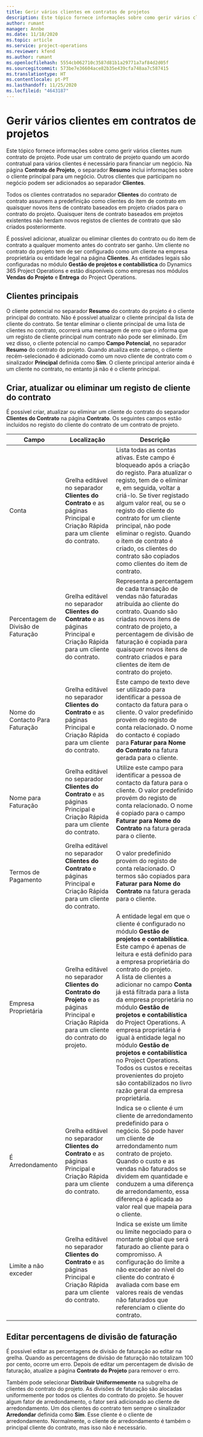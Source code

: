 ```yaml
---
title: Gerir vários clientes em contratos de projetos
description: Este tópico fornece informações sobre como gerir vários clientes num contrato de projeto.
author: rumant
manager: Annbe
ms.date: 11/18/2020
ms.topic: article
ms.service: project-operations
ms.reviewer: kfend
ms.author: rumant
ms.openlocfilehash: 5554cb062710c3587d81b1a29771a7af84d2d05f
ms.sourcegitcommit: 573be7e36604ace82b35e439cfa748aa7c587415
ms.translationtype: HT
ms.contentlocale: pt-PT
ms.lasthandoff: 11/25/2020
ms.locfileid: "4643187"
---
```

# <a name="manage-multiple-customers-on-project-contracts"></a>Gerir vários clientes em contratos de projetos

Este tópico fornece informações sobre como gerir vários clientes num contrato de projeto. Pode usar um contrato de projeto quando um acordo contratual para vários clientes é necessário para financiar um negócio. Na página **Contrato de Projeto**, o separador **Resumo** inclui informações sobre o cliente principal para um negócio. Outros clientes que participam no negócio podem ser adicionados ao separador **Clientes**.

Todos os clientes contratados no separador **Clientes** do contrato de contrato assumem a predefinição como clientes do item de contrato em quaisquer novos itens de contrato baseados em projeto criados para o contrato do projeto. Quaisquer itens de contrato baseados em projetos existentes não herdam novos registos de clientes de contrato que são criados posteriormente.

É possível adicionar, atualizar ou eliminar clientes do contrato ou do item de contrato a qualquer momento antes do contrato ser ganho. Um cliente no contrato do projeto tem de ser configurado como um cliente na empresa proprietária ou entidade legal na página **Clientes**. As entidades legais são configuradas no módulo **Gestão de projetos e contabilística** do Dynamics 365 Project Operations e estão disponíveis como empresas nos módulos **Vendas do Projeto** e **Entrega** do Project Operations.

## <a name="primary-customers"></a>Clientes principais

O cliente potencial no separador **Resumo** do contrato do projeto é o cliente principal do contrato. Não é possível atualizar o cliente principal da lista de cliente do contrato. Se tentar eliminar o cliente principal de uma lista de clientes no contrato, ocorrerá uma mensagem de erro que o informa que um registo de cliente principal num contrato não pode ser eliminado. Em vez disso, o cliente potencial no campo **Campo Potencial**, no separador **Resumo** do contrato do projeto. Quando atualiza este campo, o cliente recém-selecionado é adicionado como um novo cliente de contrato com o sinalizador **Principal** definida como **Sim**. O cliente principal anterior ainda é um cliente no contrato, no entanto já não é o cliente principal.

## <a name="create-update-or-delete-a-contract-customer-record"></a>Criar, atualizar ou eliminar um registo de cliente do contrato

É possível criar, atualizar ou eliminar um cliente do contrato do separador **Clientes do Contrato** na página **Contrato**. Os seguintes campos estão incluídos no registo do cliente do contrato de um contrato de projeto.

| **Campo** | **Localização** | **Descrição** | 
| --- | --- | --- | 
| Conta | Grelha editável no separador **Clientes do Contrato** e as páginas Principal e Criação Rápida para um cliente do contrato. | Lista todas as contas ativas. Este campo é bloqueado após a criação do registo. Para atualizar o registo, tem de o eliminar e, em seguida, voltar a criá-lo. Se tiver registado algum valor real, ou se o registo do cliente do contrato for um cliente principal, não pode eliminar o registo. Quando o item de contrato é criado, os clientes do contrato são copiados como clientes do item de contrato. |
| Percentagem de Divisão de Faturação | Grelha editável no separador **Clientes do Contrato** e as páginas Principal e Criação Rápida para um cliente do contrato. | Representa a percentagem de cada transação de vendas não faturadas atribuída ao cliente do contrato. Quando são criadas novos itens de contrato de projeto, a percentagem de divisão de faturação é copiada para quaisquer novos itens de contrato criados e para clientes de item de contrato do projeto. |
| Nome do Contacto Para Faturação | Grelha editável no separador **Clientes do Contrato** e as páginas Principal e Criação Rápida para um cliente do contrato. | Este campo de texto deve ser utilizado para identificar a pessoa de contacto da fatura para o cliente. O valor predefinido provém do registo de conta relacionado. O nome do contacto é copiado para **Faturar para Nome do Contrato** na fatura gerada para o cliente. |
| Nome para Faturação | Grelha editável no separador **Clientes do Contrato** e as páginas Principal e Criação Rápida para um cliente do contrato. | Utilize este campo para identificar a pessoa de contacto da fatura para o cliente. O valor predefinido provém do registo de conta relacionado. O nome é copiado para o campo **Faturar para Nome do Contrato** na fatura gerada para o cliente. |
| Termos de Pagamento | Grelha editável no separador **Clientes do Contrato** e páginas Principal e Criação Rápida para um cliente do contrato. | O valor predefinido provém do registo de conta relacionado. O termos são copiados para **Faturar para Nome do Contrato** na fatura gerada para o cliente. |
| Empresa Proprietária | Grelha editável no separador **Clientes do Contrato do Projeto** e as páginas Principal e Criação Rápida para um cliente do contrato do projeto. | A entidade legal em que o cliente é configurado no módulo **Gestão de projetos e contabilística**. Este campo é apenas de leitura e está definido para a empresa proprietária do contrato do projeto.</br>A lista de clientes a adicionar no campo **Conta** já está filtrada para a lista da empresa proprietária no módulo **Gestão de projetos e contabilística** do Project Operations. A empresa proprietária é igual à entidade legal no módulo **Gestão de projetos e contabilística** no Project Operations. Todos os custos e receitas provenientes do projeto são contabilizados no livro razão geral da empresa proprietária. |
| É Arredondamento | Grelha editável no separador **Clientes do Contrato** e as páginas Principal e Criação Rápida para um cliente do contrato. | Indica se o cliente é um cliente de arredondamento predefinido para o negócio. Só pode haver um cliente de arredondamento num contrato de projeto. Quando o custo e as vendas não faturados se dividem em quantidade e conduzem a uma diferença de arredondamento, essa diferença é aplicada ao valor real que mapeia para o cliente. |
| Limite a não exceder | Grelha editável no separador **Clientes do Contrato** e as páginas Principal e Criação Rápida para um cliente do contrato. | Indica se existe um limite ou limite negociado para o montante global que será faturado ao cliente para o compromisso. A configuração do limite a não exceder ao nível do cliente do contrato é avaliada com base em valores reais de vendas não faturados que referenciam o cliente do contrato. |

## <a name="edit-billing-split-percentages"></a>Editar percentagens de divisão de faturação

É possível editar as percentagens de divisão de faturação ao editar na grelha. Quando as percentagens de divisão de faturação não totalizam 100 por cento, ocorre um erro. Depois de editar um percentagem de divisão de faturação, atualize a página **Contrato do Projeto** para remover o erro.

Também pode selecionar **Distribuir Uniformemente** na subgrelha de clientes do contrato do projeto. As divisões de faturação são alocadas uniformemente por todos os clientes do contrato do projeto. Se houver algum fator de arredondamento, o fator será adicionado ao cliente de arredondamento. Um dos clientes do contrato tem sempre o sinalizador **Arredondar** definida como **Sim**. Esse cliente é o cliente de arredondamento. Normalmente, o cliente de arredondamento é também o principal cliente do contrato, mas isso não é necessário.
